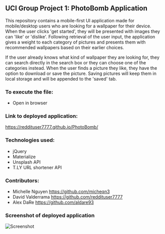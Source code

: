 ## UCI Group Project 1: PhotoBomb Application 

This repository contains a mobile-first UI application made for mobile/desktop users who are looking for a
wallpaper for their device. When the user clicks 'get started', they will be presented with images they can 
'like' or 'dislike'. Following retrieval of the user input, the application gives a weight to each category of pictures and presents them with recommended wallpapers based on their earlier choices. 

If the user already knows what kind of wallpaper they are looking for, they can search directly in the search box or they can choose one of the categories instead. When the user finds a picture they like, they have the option to download or save the picture. Saving pictures will keep them in local storage and will be appended
to the 'saved' tab.

### To execute the file: 

- Open in browser

### Link to deployed application:

https://reddituser7777.github.io/PhotoBomb/

### Technologies used:

  - jQuery
  - Materialize 
  - Unsplash API 
  - T.LY URL shortener API

### Contributors:

* Michelle Nguyen https://github.com/micheqn3
* David Valderrama https://github.com/reddituser7777
* Alex DaRe https://github.com/aldare93

### Screenshot of deployed application 

![Screenshot](/Assets/photo-bomb-screenshot.png)
